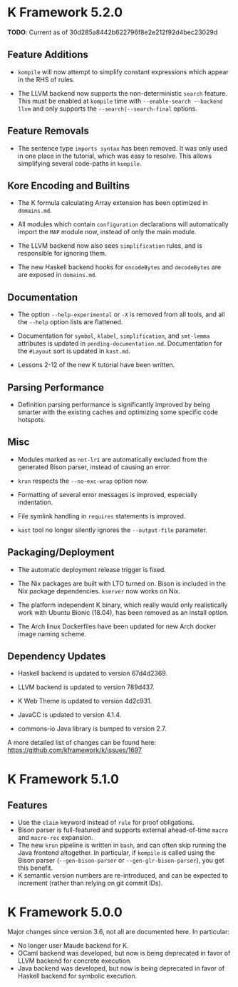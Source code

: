 K Framework 5.2.0
=================

**TODO**: Current as of 30d285a8442b622796f8e2e212f92d4bec23029d

Feature Additions
-----------------

-   `kompile` will now attempt to simplify constant expressions which appear
    in the RHS of rules.

-   The LLVM backend now supports the non-deterministic `search` feature.
    This must be enabled at `kompile` time with `--enable-search --backend llvm`
    and only supports the `--search|--search-final` options.

Feature Removals
----------------

-   The sentence type `imports syntax` has been removed. It was only used in one
    place in the tutorial, which was easy to resolve. This allows simplifying
    several code-paths in `kompile`.

Kore Encoding and Builtins
--------------------------

-   The K formula calculating Array extension has been optimized in
    `domains.md`.

-   All modules which contain `configuration` declarations will automatically
    import the `MAP` module now, instead of only the main module.

-   The LLVM backend now also sees `simplification` rules, and is responsible
    for ignoring them.

-   The new Haskell backend hooks for `encodeBytes` and `decodeBytes` are
    are exposed in `domains.md`.

Documentation
-------------

-   The option `--help-experimental` or `-X` is removed from all tools, and
    all the `--help` option lists are flattened.

-   Documentation for `symbol`, `klabel`, `simplification`, and `smt-lemma`
    attributes is updated in `pending-documentation.md`. Documentation for
    the `#Layout` sort is updated in `kast.md`.

-   Lessons 2-12 of the new K tutorial have been written.

Parsing Performance
-------------------

-   Definition parsing performance is significantly improved by being smarter
    with the existing caches and optimizing some specific code hotspots.

Misc
----

-   Modules marked as `not-lr1` are automatically excluded from the generated
    Bison parser, instead of causing an error.

-   `krun` respects the `--no-exc-wrap` option now.

-   Formatting of several error messages is improved, especially indentation.

-   File symlink handling in `requires` statements is improved.

-   `kast` tool no longer silently ignores the `--output-file` parameter.

Packaging/Deployment
--------------------

-   The automatic deployment release trigger is fixed.

-   The Nix packages are built with LTO turned on. Bison is included
    in the Nix package dependencies. `kserver` now works on Nix.

-   The platform independent K binary, which really would only realistically
    work with Ubuntu Bionic (18.04), has been removed as an install option.

-   The Arch linux Dockerfiles have been updated for new Arch docker image
    naming scheme.


Dependency Updates
------------------

-   Haskell backend is updated to version 67d4d2369.

-   LLVM backend is updated to version 789d437.

-   K Web Theme is updated to version 4d2c931.

-   JavaCC is updated to version 4.1.4.

-   commons-io Java library is bumped to version 2.7.

A more detailed list of changes can be found here:
https://github.com/kframework/k/issues/1697

K Framework 5.1.0
=================

Features
--------

-   Use the `claim` keyword instead of `rule` for proof obligations.
-   Bison parser is full-featured and supports external ahead-of-time `macro` and `macro-rec` expansion.
-   The new `krun` pipeline is written in `bash`, and can often skip running the Java frontend altogether.
    In particular, if `kompile` is called using the Bison parser (`--gen-bison-parser` or `--gen-glr-bison-parser`), you get this benefit.
-   K semantic version numbers are re-introduced, and can be expected to increment (rather than relying on git commit IDs).

K Framework 5.0.0
=================

Major changes since version 3.6, not all are documented here.
In particular:

-   No longer user Maude backend for K.
-   OCaml backend was developed, but now is being deprecated in favor of LLVM backend for concrete execution.
-   Java backend was developed, but now is being deprecated in favor of Haskell backend for symbolic execution.
